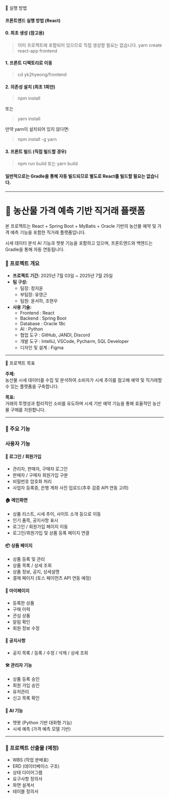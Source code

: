 🧭 실행 방법

#### 프론트엔드 실행 방법 (React)

#### 0. 최초 생성 (참고용)
> 이미 프로젝트에 포함되어 있으므로 직접 생성할 필요는 없습니다.
yarn create react-app frontend

#### 1. 프론트 디렉토리로 이동
> cd yk2hyeong/frontend

#### 2. 의존성 설치 (최초 1회만)
> npm install

또는
> yarn install

만약 yarn이 설치되어 있지 않다면:
> npm install -g yarn

#### 3. 프론트 빌드 (직접 빌드할 경우)
> npm run build
또는
> yarn build

#### 일반적으로는 Gradle을 통해 자동 빌드되므로 별도로 React를 빌드할 필요는 없습니다.

---

# 🌾 농산물 가격 예측 기반 직거래 플랫폼
본 프로젝트는 React + Spring Boot + MyBatis + Oracle 기반의
농산물 예약 및 가격 예측 기능을 포함한 직거래 플랫폼입니다.

시세 데이터 분석 AI 기능과 챗봇 기능을 포함하고 있으며,
프론트엔드와 백엔드는 Gradle을 통해 자동 연동됩니다.


### 📅 프로젝트 개요
- **프로젝트 기간:** 2025년 7월 03일 ~ 2025년 7월 25일  
- **팀 구성:**  
  - 팀장: 정지윤 
  - 부팀장: 유영근  
  - 팀원: 윤서하, 조현우  
- **사용 기술:**  
  - Frontend : React
  - Backend : Spring Boot
  - Database : Oracle 18c
  - AI : Python
  - 협업 도구 : GitHub, JANDI, Discord
  - 개발 도구 : IntelliJ, VSCode, Pycharm, SQL Developer 
  - 디자인 및 설계 : Figma

---

📌 프로젝트 목표

**주제:**  
농산물 시세 데이터를 수집 및 분석하여
소비자가 시세 추이를 참고해 예약 및 직거래할 수 있는 플랫폼을 구축합니다.

**목표:**  
거래의 투명성과 합리적인 소비를 유도하며
시세 기반 예약 기능을 통해 효율적인 농산물 구매를 지원합니다.


---

### 🔑 주요 기능

### 사용자 기능

#### 🔐 로그인 / 회원가입
- 관리자, 판매자, 구매자 로그인
- 판매자 / 구매자 회원가입 구분
- 비밀번호 암호화 처리
- 사업자 등록증, 은행 계좌 사진 업로드(추후 검증 API 연동 고려)
  
#### 🏠 메인화면
- 상품 리스트, 시세 추이, 사이트 소개 등으로 이동
- 인기 품목, 공지사항 표시
- 로그인 / 회원가입 페이지 이동
- 로그인/회원가입 및 상품 등록 페이지 연결

#### 📦 상품 페이지
- 상품 등록 및 관리 
- 상품 목록 / 상세 조회
- 상품 정보, 공지, 상세설명
- 결제 페이지 (토스 페이먼츠 API 연동 예정)

#### 👤 마이페이지
- 등록한 상품
- 구매 이력
- 관심 상품  
- 알림 확인
- 회원 정보 수정

#### 📢 공지사항
- 공지 목록 / 등록 / 수정 / 삭제 / 상세 조회  

#### 🛠️ 관리자 기능
- 상품 등록 승인
- 회원 가입 승인 
- 유저관리 
- 신고 목록 확인

#### 🤖 AI 기능
- 챗봇 (Python 기반 대화형 기능)
- 시세 예측 (가격 예측 모델 기반)
  
---

### 📄 프로젝트 산출물 (예정)
- WBS (작업 분배표) 
- ERD (데이터베이스 구조) 
- 상태 다이어그램  
- 요구사항 정의서  
- 화면 설계서  
- 테이블 정의서  
